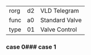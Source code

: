 
|    |   |   |
| -- | - | - |
| rorg | d2 | VLD Telegram |
| func | a0 | Standard Valve |
| type | 01 | Valve Control |

### case 0### case 1
  